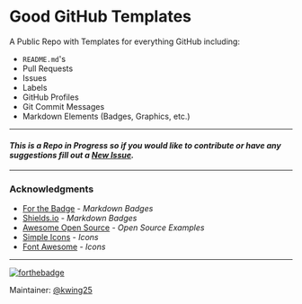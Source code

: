 # Good GitHub Templates

A Public Repo with Templates for everything GitHub including:
- ```README.md```'s
- Pull Requests
- Issues
- Labels
- GitHub Profiles
- Git Commit Messages
- Markdown Elements (Badges, Graphics, etc.)

---
#### *This is a Repo in Progress so if you would like to contribute or have any suggestions fill out a [New Issue](https://github.com/kwing25/Good-GitHub-Templates/issues).*  

---
### Acknowledgments
- [For the Badge](https://forthebadge.com/) - *Markdown Badges*
- [Shields.io](https://shields.io/) - *Markdown Badges*
- [Awesome Open Source](https://awesomeopensource.com/) - *Open Source Examples*
- [Simple Icons](https://simpleicons.org/) - *Icons*
- [Font Awesome](https://fontawesome.com/) - *Icons*
---
[![forthebadge](https://forthebadge.com/images/badges/built-with-love.svg)](https://forthebadge.com) 

Maintainer: [@kwing25](https://github.com/kwing25)
